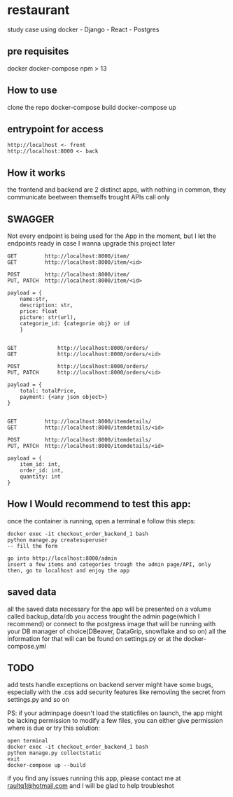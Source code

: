 # restaurant
study case using docker - Django - React - Postgres


## pre requisites

docker
docker-compose
npm > 13

## How to use

clone the repo
docker-compose build
docker-compose up


## entrypoint for access

    http://localhost <- front
    http://localhost:8000 <- back


## How it works

the frontend and backend are 2 distinct apps, with nothing in common, they communicate beetween themselfs trought APIs call only


## SWAGGER

Not every endpoint is being used for the App in the moment, but I let the endpoints ready in case I wanna upgrade this project later

    GET         http://localhost:8000/item/
    GET         http://localhost:8000/item/<id>

    POST        http://localhost:8000/item/ 
    PUT, PATCH  http://localhost:8000/item/<id> 

    payload = {
        name:str,
        description: str,
        price: float
        picture: str(url),
        categorie_id: {categorie obj} or id
        }
    

    GET             http://localhost:8000/orders/
    GET             http://localhost:8000/orders/<id>

    POST            http://localhost:8000/orders/ 
    PUT, PATCH      http://localhost:8000/orders/<id>

    payload = {
        total: totalPrice,
        payment: {<any json object>}
    }


    GET         http://localhost:8000/itemdetails/
    GET         http://localhost:8000/itemdetails/<id>

    POST        http://localhost:8000/itemdetails/ 
    PUT, PATCH  http://localhost:8000/itemdetails/<id> 
    
    payload = {
        item_id: int,
        order_id: int,
        quantity: int
    }


## How I Would recommend to test this app:

once the container is running, open a terminal e follow this steps:

    docker exec -it checkout_order_backend_1 bash
    python manage.py createsuperuser
    -- fill the form

    go into http://localhost:8000/admin
    insert a few items and categories trough the admin page/API, only then, go to localhost and enjoy the app


## saved data

all the saved data necessary for the app will be presented on a volume called backup_data/db
you access trought the admin page(which I recommend) or connect to the postgress image that will be running with your DB manager of choice(DBeaver, DataGrip, snowflake and so on)
all the information for that will can be found on settings.py or at the docker-compose.yml



## TODO

add tests
handle exceptions on backend server
might have some bugs, especially with the .css
add security features like removiing the secret from settings.py and so on



PS: if your adminpage doesn't load the staticfiles on launch, the app might be lacking permission to modify a few files, you can either give permission where is due or try this solution:

    open terminal
    docker exec -it checkout_order_backend_1 bash
    python manage.py collectstatic  
    exit
    docker-compose up --build


if you find any issues running this app, please contact me at raultq1@hotmail.com and I will be glad to help troubleshot